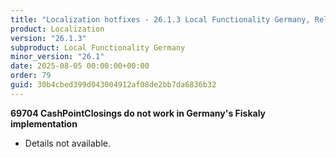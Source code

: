 ```yaml
---
title: "Localization hotfixes - 26.1.3 Local Functionality Germany, Release date August 5, 2025 - Hotfixes"
product: Localization
version: "26.1.3"
subproduct: Local Functionality Germany
minor_version: "26.1"
date: 2025-08-05 00:00:00+00:00
order: 79
guid: 30b4cbed399d043004912af08de2bb7da6836b32
---
```


<strong>69704 CashPointClosings do not work in Germany's Fiskaly implementation</strong>
<ul><li>Details not available.</li></ul>
